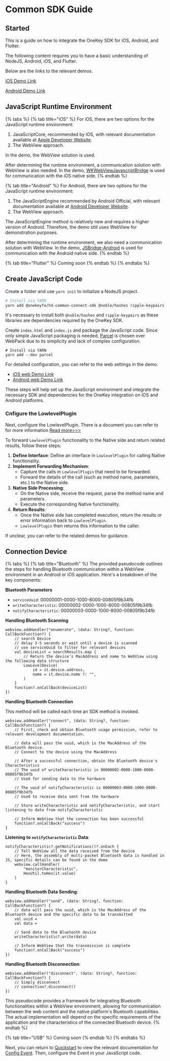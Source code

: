 # Common SDK Guide

## Started

This is a guide on how to integrate the OneKey SDK for iOS, Android, and Flutter.&#x20;

The following content requires you to have a basic understanding of NodeJS, Android, iOS, and Flutter.&#x20;

Below are the links to the relevant demos.

[iOS Demo Link](https://github.com/originalix/Hardware-Lowlevel-Communicate)

[Android Demo Link](low-level-transport-plugin.md)



## JavaScript Runtime Environment

{% tabs %}
{% tab title="iOS" %}
For iOS, there are two options for the JavaScript runtime environment:

1. JavaScriptCore, recommended by iOS, with relevant documentation available at [Apple Developer Website](https://developer.apple.com/documentation/javascriptcore).
2. The WebView approach.

In the demo, the WebView solution is used.

After determining the runtime environment, a communication solution with WebView is also needed. In the demo, [WKWebViewJavascriptBridge](https://github.com/Lision/WKWebViewJavascriptBridge) is used for communication with the iOS native side.
{% endtab %}

{% tab title="Android" %}
For Android, there are two options for the JavaScript runtime environment:

1. The JavaScriptEngine recommended by Android Official, with relevant documentation available at [Android Developer Website](https://developer.android.com/develop/ui/views/layout/webapps/jsengine).
2. The WebView approach.

The JavaScriptEngine method is relatively new and requires a higher version of Android. Therefore, the demo still uses WebView for demonstration purposes.

After determining the runtime environment, we also need a communication solution with WebView. In the demo, [JSBridge-Android](https://github.com/smallbuer/JSBridge-Android) is used for communication with the Android native side.
{% endtab %}

{% tab title="Flutter" %}
Coming soon
{% endtab %}
{% endtabs %}

## Create JavaScript Code

Create a folder and use `yarn init` to initialize a NodeJS project.

```bash
# Install via YARN
yarn add @onekeyfe/hd-common-connect-sdk @noble/hashes ripple-keypairs
```

It's necessary to install both `@noble/hashes` and `ripple-keypairs` as these libraries are dependencies required by the OneKey SDK.

Create `index.html` and `index.js` and package the JavaScript code. Since only simple JavaScript packaging is needed, [Parcel](https://parceljs.org/) is chosen over WebPack due to its simplicity and lack of complex configuration.

```
# Install via YARN
yarn add --dev parcel
```

For detailed configuration, you can refer to the web settings in the demo.

* [iOS web Demo Link](https://github.com/originalix/Hardware-Lowlevel-Communicate/tree/main/web)
* [Android web Demo Link](https://github.com/ByteZhang1024/OneKeyHardwareExample/tree/main/web)

These steps will help set up the JavaScript environment and integrate the necessary SDK and dependencies for the OneKey integration on iOS and Android platforms.

### Cnfigure the LowlevelPlugin

Next, configure the LowlevelPlugin. There is a document you can refer to for more information [Read more>>>](low-level-transport-plugin.md)



To forward `LowlevelPlugin` functionality to the Native side and return related results, follow these steps:

1. **Define Interface**: Define an interface in `LowlevelPlugin` for calling Native functionality.
2. **Implement Forwarding Mechanism**:
   * Capture the calls in `LowlevelPlugin` that need to be forwarded.
   * Forward the details of the call (such as method name, parameters, etc.) to the Native side.
3. **Native Side Processing**:
   * On the Native side, receive the request, parse the method name and parameters.
   * Execute the corresponding Native functionality.
4. **Return Results**:
   * Once the Native side has completed execution, return the results or error information back to `LowlevelPlugin`.
   * `LowlevelPlugin` then returns this information to the caller.

If unclear, you can refer to the related demos for guidance.

## Connection Device

{% tabs %}
{% tab title="Bluetooth" %}
The provided pseudocode outlines the steps for handling Bluetooth communication within a WebView environment in an Android or iOS application. Here's a breakdown of the key components:

**Bluetooth Parameters**

* `serviceUuid`: 00000001-0000-1000-8000-00805f9b34fb
* `writeCharacteristic`: 00000002-0000-1000-8000-00805f9b34fb
* `notifyCharacteristic`: 00000003-0000-1000-8000-00805f9b34fb

**Handling Bluetooth Scanning**

```
webview.addHandler("enumerate", (data: String?, function: CallBackFunction?) {
    // search Device
    // delay 3-5 seconds or wait until a device is scanned
    // use serviceUuid to filter for relevant devices
    val deviceList = searchResults.map {
        // Return the device's MacAddress and name to WebView using the following data structure
        LowLevelDevice(
            id = it.device.address,
            name = it.device.name ?: "",
        )
    }
    function?.onCallBack(deviceList)
})
```

**Handling Bluetooth Connection**

This method will be called each time an SDK method is invoked.

```
webview.addHandler("connect", (data: String?, function: CallBackFunction?) {
    // First, check and obtain Bluetooth usage permission, refer to relevant development documentation.
    
    // data will pass the uuid, which is the MacAddress of the Bluetooth device.
    // Connect to the device using the MacAddress
    
    // After a successful connection, obtain the Bluetooth device's Characteristics
    // The uuid of writeCharacteristic is 00000002-0000-1000-8000-00805f9b34fb
    // Used for sending data to the hardware
    
    // The uuid of notifyCharacteristic is 00000003-0000-1000-8000-00805f9b34fb
    // Used to receive data sent from the hardware
    
    // Store writeCharacteristic and notifyCharacteristic, and start listening to data from notifyCharacteristic
    
    // Inform WebView that the connection has been successful
    function?.onCallBack("success")
}
```

**Listening to `notifyCharacteristic` Data**:

```
notifyCharacteristic?.getNotifications()?.onEach {
    // Tell WebView all the data received from the device
    // Here, the assembly of multi-packet Bluetooth data is handled in JS, specific details can be found in the demo
    webview.callHandler(
        "monitorCharacteristic",
        HexUtil.toHex(it.value)
    )
}
```

**Handling Bluetooth Data Sending**:

```
webview.addHandler("send", (data: String?, function: CallBackFunction?) {   
    // data will pass the uuid, which is the MacAddress of the Bluetooth device and the specific data to be transmitted
    val uuid = 
    val data = 
    
    // Send data to the Bluetooth device
    writeCharacteristic?.write(data)
    
    // Inform WebView that the transmission is complete
    function?.onCallBack("success")
})
```

**Handling Bluetooth Disconnection**:

```
webview.addHandler("disconnect", (data: String?, function: CallBackFunction?) {
    // Simply disconnect
    // connection?.disconnect()
})
```

This pseudocode provides a framework for integrating Bluetooth functionalities within a WebView environment, allowing for communication between the web content and the native platform's Bluetooth capabilities. The actual implementation will depend on the specific requirements of the application and the characteristics of the connected Bluetooth device.
{% endtab %}

{% tab title="USB" %}
Coming soon
{% endtab %}
{% endtabs %}

Next, you can return to [Quickstart](../started.md) to view the relevant documentation for [Config Event](../config-event.md). Then, configure the Event in your JavaScript code.
